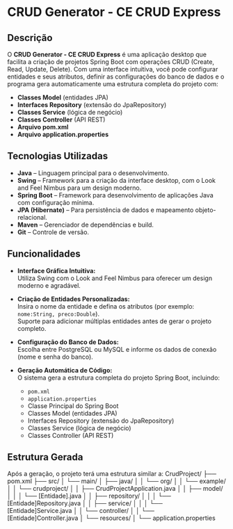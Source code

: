 # CRUD Generator - CE CRUD Express

## Descrição

O **CRUD Generator - CE CRUD Express** é uma aplicação desktop que facilita a criação de projetos Spring Boot com operações CRUD (Create, Read, Update, Delete). Com uma interface intuitiva, você pode configurar entidades e seus atributos, definir as configurações do banco de dados e o programa gera automaticamente uma estrutura completa do projeto com:

- **Classes Model** (entidades JPA)
- **Interfaces Repository** (extensão do JpaRepository)
- **Classes Service** (lógica de negócio)
- **Classes Controller** (API REST)
- **Arquivo pom.xml**
- **Arquivo application.properties**

## Tecnologias Utilizadas

- **Java** – Linguagem principal para o desenvolvimento.
- **Swing** – Framework para a criação da interface desktop, com o Look and Feel Nimbus para um design moderno.
- **Spring Boot** – Framework para desenvolvimento de aplicações Java com configuração mínima.
- **JPA (Hibernate)** – Para persistência de dados e mapeamento objeto-relacional.
- **Maven** – Gerenciador de dependências e build.
- **Git** – Controle de versão.

## Funcionalidades

- **Interface Gráfica Intuitiva:**  
  Utiliza Swing com o Look and Feel Nimbus para oferecer um design moderno e agradável.

- **Criação de Entidades Personalizadas:**  
  Insira o nome da entidade e defina os atributos (por exemplo: `nome:String, preco:Double`).  
  Suporte para adicionar múltiplas entidades antes de gerar o projeto completo.

- **Configuração do Banco de Dados:**  
  Escolha entre PostgreSQL ou MySQL e informe os dados de conexão (nome e senha do banco).

- **Geração Automática de Código:**  
  O sistema gera a estrutura completa do projeto Spring Boot, incluindo:
  - `pom.xml`
  - `application.properties`
  - Classe Principal do Spring Boot
  - Classes Model (entidades JPA)
  - Interfaces Repository (extensão do JpaRepository)
  - Classes Service (lógica de negócio)
  - Classes Controller (API REST)

## Estrutura Gerada

Após a geração, o projeto terá uma estrutura similar a:
CrudProject/ ├── pom.xml ├── src/ │ └── main/ │ ├── java/ │ │ └── org/ │ │ └── example/ │ │ └── crudproject/ │ │ ├── CrudProjectApplication.java │ │ ├── model/ │ │ │ └── [Entidade].java │ │ ├── repository/ │ │ │ └── [Entidade]Repository.java │ │ ├── service/ │ │ │ └── [Entidade]Service.java │ │ └── controller/ │ │ └── [Entidade]Controller.java │ └── resources/ │ └── application.properties

